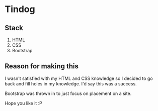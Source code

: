 # Tindog

## Stack

1. HTML
2. CSS
3. Bootstrap

## Reason for making this

I wasn't satisfied with my HTML and CSS knowledge so I decided to go back and fill holes in my knowledge. I'd say this was a success.

Bootstrap was thrown in to just focus on placement on a site.

Hope you like it :P
